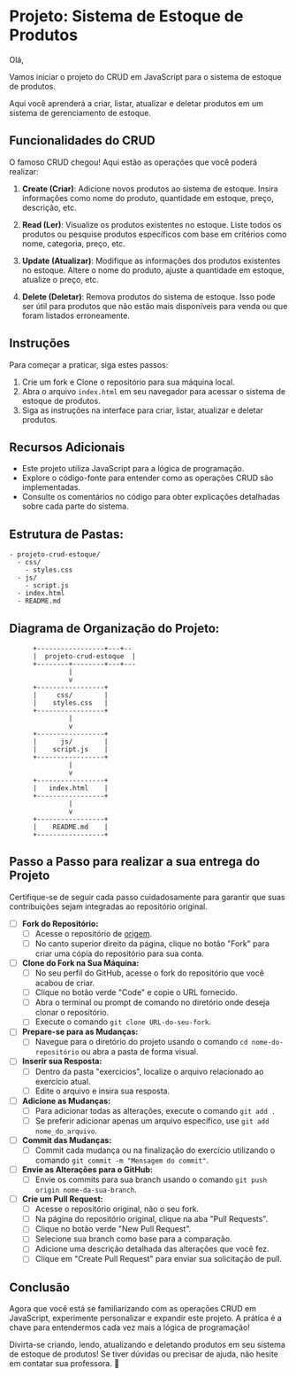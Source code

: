 # Projeto: Sistema de Estoque de Produtos

Olá, 

Vamos iniciar o projeto do CRUD em JavaScript para o sistema de estoque de produtos.

Aqui você aprenderá a criar, listar, atualizar e deletar produtos em um sistema de gerenciamento de estoque.

## Funcionalidades do CRUD

O famoso CRUD chegou! Aqui estão as operações que você poderá realizar:

1. **Create (Criar)**: Adicione novos produtos ao sistema de estoque. Insira informações como nome do produto, quantidade em estoque, preço, descrição, etc.

2. **Read (Ler)**: Visualize os produtos existentes no estoque. Liste todos os produtos ou pesquise produtos específicos com base em critérios como nome, categoria, preço, etc.

3. **Update (Atualizar)**: Modifique as informações dos produtos existentes no estoque. Altere o nome do produto, ajuste a quantidade em estoque, atualize o preço, etc.

4. **Delete (Deletar)**: Remova produtos do sistema de estoque. Isso pode ser útil para produtos que não estão mais disponíveis para venda ou que foram listados erroneamente.

## Instruções

Para começar a praticar, siga estes passos:

1. Crie um fork e Clone o repositório para sua máquina local.
2. Abra o arquivo `index.html` em seu navegador para acessar o sistema de estoque de produtos.
3. Siga as instruções na interface para criar, listar, atualizar e deletar produtos.

## Recursos Adicionais

- Este projeto utiliza JavaScript para a lógica de programação.
- Explore o código-fonte para entender como as operações CRUD são implementadas.
- Consulte os comentários no código para obter explicações detalhadas sobre cada parte do sistema.

## Estrutura de Pastas:

```
- projeto-crud-estoque/
  - css/
    - styles.css
  - js/
    - script.js
  - index.html
  - README.md
```

## Diagrama de Organização do Projeto:

```
      +-----------------+---+--
      |  projeto-crud-estoque  |
      +--------+--------+---+---
               |
               v
      +-----------------+
      |     css/        |
      |    styles.css   |
      +-----------------+
               |
               v
      +-----------------+
      |      js/        |
      |    script.js    |
      +-----------------+
               |
               v
      +-----------------+
      |   index.html    |
      +-----------------+
               |
               v
      +-----------------+
      |    README.md    |
      +-----------------+
```

## Passo a Passo para realizar a sua entrega do Projeto

Certifique-se de seguir cada passo cuidadosamente para garantir que suas contribuições sejam integradas ao repositório original.

- [ ] **Fork do Repositório:**
   - [ ] Acesse o repositório de [origem](https://github.com/afrocodigos/TF-JS-Projeto-Guiado-I).
   - [ ] No canto superior direito da página, clique no botão "Fork" para criar uma cópia do repositório para sua conta.

- [ ] **Clone do Fork na Sua Máquina:**
   - [ ] No seu perfil do GitHub, acesse o fork do repositório que você acabou de criar.
   - [ ] Clique no botão verde "Code" e copie o URL fornecido.
   - [ ] Abra o terminal ou prompt de comando no diretório onde deseja clonar o repositório.
   - [ ] Execute o comando `git clone URL-do-seu-fork`.

- [ ] **Prepare-se para as Mudanças:**
   - [ ] Navegue para o diretório do projeto usando o comando `cd nome-do-repositório` ou abra a pasta de forma visual.

- [ ] **Inserir sua Resposta:**
   - [ ] Dentro da pasta "exercicios", localize o arquivo relacionado ao exercício atual.
   - [ ] Edite o arquivo e insira sua resposta.

- [ ] **Adicione as Mudanças:**
   - [ ] Para adicionar todas as alterações, execute o comando `git add .` 
   - [ ] Se preferir adicionar apenas um arquivo específico, use `git add nome_do_arquivo`.

- [ ] **Commit das Mudanças:**
   - [ ] Commit cada mudança ou na finalização do exercício utilizando o comando `git commit -m "Mensagem do commit"`.

- [ ] **Envie as Alterações para o GitHub:**
   - [ ] Envie os commits para sua branch usando o comando `git push origin nome-da-sua-branch`.

- [ ] **Crie um Pull Request:**
   - [ ] Acesse o repositório original, não o seu fork.
   - [ ] Na página do repositório original, clique na aba "Pull Requests".
   - [ ] Clique no botão verde "New Pull Request".
   - [ ] Selecione sua branch como base para a comparação.
   - [ ] Adicione uma descrição detalhada das alterações que você fez.
   - [ ] Clique em "Create Pull Request" para enviar sua solicitação de pull.

## Conclusão

Agora que você está se familiarizando com as operações CRUD em JavaScript, experimente personalizar e expandir este projeto. A prática é a chave para entendermos cada vez mais a lógica de programação!

Divirta-se criando, lendo, atualizando e deletando produtos em seu sistema de estoque de produtos! Se tiver dúvidas ou precisar de ajuda, não hesite em contatar sua professora. 🚀
